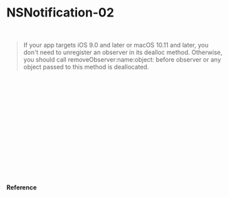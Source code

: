 # NSNotification-02

<br>


> If your app targets iOS 9.0 and later or macOS 10.11 and later, you don't need to unregister an observer in its dealloc method. Otherwise, you should call removeObserver:name:object: before observer or any object passed to this method is deallocated.


<br>


```Objective-C

```

```Objective-C

```


```Objective-C

```

<br>

```Objective-C

```

```Objective-C

```


```Objective-C

```

<br>


```Objective-C

```

```Objective-C

```


```Objective-C

```

<br>

**Reference**



<br>
